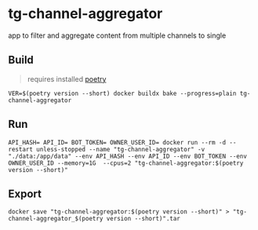 # tg-channel-aggregator

app to filter and aggregate content from multiple channels to single
## Build
> requires installed [poetry](https://python-poetry.org/)

```shell
VER=$(poetry version --short) docker buildx bake --progress=plain tg-channel-aggregator
```
## Run
```shell
API_HASH= API_ID= BOT_TOKEN= OWNER_USER_ID= docker run --rm -d --restart unless-stopped --name "tg-channel-aggregator" -v "./data:/app/data" --env API_HASH --env API_ID --env BOT_TOKEN --env OWNER_USER_ID --memory=1G  --cpus=2 "tg-channel-aggregator:$(poetry version --short)"
```
## Export
```shell
docker save "tg-channel-aggregator:$(poetry version --short)" > "tg-channel-aggregator_$(poetry version --short)".tar
```

